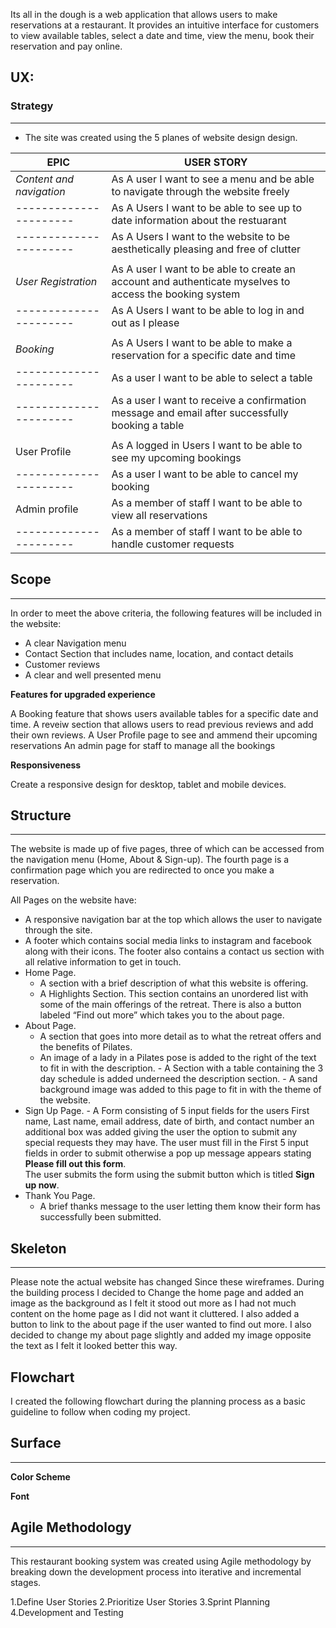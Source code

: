 

Its all in the dough is a web application that allows users to make reservations at a restaurant. It provides an intuitive interface for customers to view available tables, select a date and time, view the menu, book their reservation and pay online.


## UX:

### Strategy
__________________________________________________________________________________________________________________________________________________________________
- The site was created using the 5 planes of website design design.

| EPIC  | USER STORY |
| ------------- | ------------- |
| *Content and navigation*  | As A user I want to see a menu and be able to navigate through the website freely                                                |
| ----------------------    | As A Users I want to be able to see up to date information about the restuarant                                                  |
| ----------------------    | As A Users I want to the website to be aesthetically pleasing and free of clutter                                                |
|                           |
| *User Registration*       | As A user I want to be able to create an account and authenticate myselves to access the booking system                          |
| ----------------------    | As A Users I want to be able to log in and out as I please                                                                       |
|                           |  
| *Booking*                 | As A Users I want to be able to make a reservation for a specific date and time                                                   | | ----------------------    | As A Users I want to be able to specify the number of guests                                                                      |
| ----------------------    | As a user I want to be able to select a table 
| ----------------------    | As a user I want to receive a confirmation message and email after successfully booking a table                                   |
|                           |                                                                                                                                   |
| User Profile              | As A logged in Users I want to be able to see my upcoming bookings                                                                |
| ----------------------    | As a user I want to be able to cancel my booking                                                                                  |
| Admin profile             | As a member of staff I want to be able to view all reservations                                                                   |
| ----------------------    |  As a member of staff I want to be able to handle customer requests                                                               |


## Scope
_________________________________________________________________________________________________________________________________________________________________
In order to meet the above criteria, the following features will be included in the website:

- A clear Navigation menu 
- Contact Section that includes name, location, and contact details
- Customer reviews
- A clear and well presented menu

 **Features for upgraded experience**

A Booking feature that shows users available tables for a specific date and time.
A reveiw section that allows users to read previous reviews and add their own reviews.
A User Profile page to see and ammend their upcoming reservations
An admin page for staff to manage all the bookings

**Responsiveness**

Create a responsive design for desktop, tablet and mobile devices.



## Structure
__________________________________________________________________________________________________________________________________________________________________
The website is made up of five pages, three of which can be accessed from the navigation menu (Home, About & Sign-up). The fourth page is a confirmation page which you are redirected to once you make a reservation.

All Pages on the website have:

- A responsive navigation bar at the top which allows the user to navigate through the site. 
- A footer which contains social media links to instagram and facebook along with their icons. The footer also contains a contact us section with all relative information to get in touch.
- Home Page.
    - A section with a brief description of what this website is offering.
     - A Highlights Section. This section contains an unordered list with some of the main offerings of the retreat. There is also a button labeled “Find out more” which takes you to the about page.
- About Page.
     - A section that goes into more detail as to what the retreat offers and the benefits of Pilates.
     - An image of a lady in a Pilates pose is added to the right of the text to fit in with the description.
      - A Section with a table containing the 3 day schedule is added underneed the description section.
      - A sand background image was added to this page to fit in with the theme of the website.
- Sign Up Page.
      - A Form consisting of 5 input fields for the users First name, Last name, email address, date of birth, and contact number an additional box was added giving            the user the option to submit any special requests they may have.
         The user must fill in the First 5 input fields in order to submit otherwise a pop up message appears stating  **Please fill out this form**.  
            The user submits the form using the submit button which is titled **Sign up now**. 
- Thank You Page.
   - A brief thanks message to the user letting them know their form has successfully been submitted.

## Skeleton
__________________________________________________________________________________________________________________________________________________________________
Please note the actual website has changed Since these wireframes.
During the building process I decided to Change the home page and added an image as the background as I felt it stood out more as I had not much content on the home page as I did not want it cluttered. I also added a button to link to the about page if the user wanted to find out more.
I also decided to change my about page slightly and added my image opposite the text as I felt it looked better this way.

## Flowchart

I created the following flowchart during the planning process as a basic guideline to follow when coding my project.





## Surface
__________________________________________________________________________________________________________________________________________________________________

**Color Scheme**


**Font**


## Agile Methodology
__________________________________________________________________________________________________________________________________________________________________

This restaurant booking system was created using Agile methodology by breaking down the development process into iterative and incremental stages.

1.Define User Stories
2.Prioritize User Stories
3.Sprint Planning
4.Development and Testing
